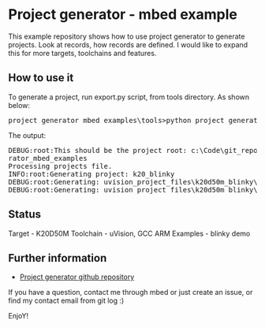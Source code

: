 Project generator - mbed example
=========================

This example repository shows how to use project generator to generate projects. Look at records, how records are defined. I would like to expand this for more targets, toolchains and features.

How to use it
------------

To generate a project, run export.py script, from tools directory. As shown below:

<pre>
project_generator_mbed_examples\tools>python project_generator/export.py -f records/projects.yaml -p k20_blinky
</pre>

The output:
<pre>
DEBUG:root:This should be the project root: c:\Code\git_repo\github\project_gene
rator_mbed_examples
Processing projects file.
INFO:root:Generating project: k20_blinky
DEBUG:root:Generating: uvision_project_files\k20d50m_blinky\k20d50m_blinky.uvproj
DEBUG:root:Generating: uvision_project_files\k20d50m_blinky\k20d50m_blinky.uvopt
</pre>

Status
------------

Target - K20D50M
Toolchain - uVision, GCC ARM
Examples - blinky demo

Further information
-------------------------
* [Project generator github repository](https://github.com/0xc0170/project_generator)

If you have a question, contact me through mbed or just create an issue, or find my contact email from git log :)

EnjoY!
